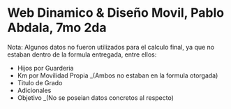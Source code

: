 # Web Dinamico & Diseño Movil, Pablo Abdala, 7mo 2da
Nota: Algunos datos no fueron utilizados para el calculo final, ya que no estaban dentro de la formula entregada, entre ellos:
 - Hijos por Guarderia
 - Km por Movilidad Propia
_(Ambos no estaban en la formula otorgada)
 - Titulo de Grado
 - Adicionales
 - Objetivo
_(No se poseian datos concretos al respecto)
